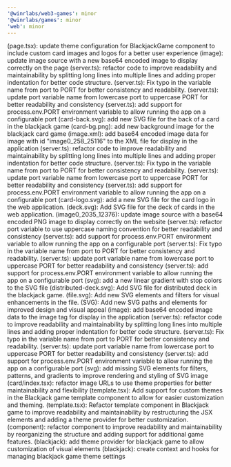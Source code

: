 ```yaml
---
'@winrlabs/web3-games': minor
'@winrlabs/games': minor
'web': minor
---
```


(page.tsx): update theme configuration for BlackjackGame component to include custom card images and logos for a better user experience
(image): update image source with a new base64 encoded image to display correctly on the page
(server.ts): refactor code to improve readability and maintainability by splitting long lines into multiple lines and adding proper indentation for better code structure.
(server.ts): Fix typo in the variable name from port to PORT for better consistency and readability.
(server.ts): update port variable name from lowercase port to uppercase PORT for better readability and consistency
(server.ts): add support for process.env.PORT environment variable to allow running the app on a configurable port
(card-back.svg): add new SVG file for the back of a card in the blackjack game
(card-bg.png): add new background image for the blackjack card game
(image.xml): add base64 encoded image data for image with id "image0_258_25116" to the XML file for display in the application
(server.ts): refactor code to improve readability and maintainability by splitting long lines into multiple lines and adding proper indentation for better code structure.
(server.ts): Fix typo in the variable name from port to PORT for better consistency and readability.
(server.ts): update port variable name from lowercase port to uppercase PORT for better readability and consistency
(server.ts): add support for process.env.PORT environment variable to allow running the app on a configurable port
(card-logo.svg): add a new SVG file for the card logo in the web application.
(deck.svg): Add SVG file for the deck of cards in the web application.
(image0_2035_12376): update image source with a base64 encoded PNG image to display correctly on the website
(server.ts): refactor port variable to use uppercase naming convention for better readability and consistency
(server.ts): add support for process.env.PORT environment variable to allow running the app on a configurable port
(server.ts): Fix typo in the variable name from port to PORT for better consistency and readability.
(server.ts): update port variable name from lowercase port to uppercase PORT for better readability and consistency
(server.ts): add support for process.env.PORT environment variable to allow running the app on a configurable port
(svg): add a new linear gradient with stop colors to the SVG file
(distributed-deck.svg): Add SVG file for distributed deck in the blackjack game.
(file.svg): Add new SVG elements and filters for visual enhancements in the file.
(SVG): Add new SVG paths and elements for improved design and visual appeal
(image): add base64 encoded image data to the image tag for display in the application
(server.ts): refactor code to improve readability and maintainability by splitting long lines into multiple lines and adding proper indentation for better code structure.
(server.ts): Fix typo in the variable name from port to PORT for better consistency and readability.
(server.ts): update port variable name from lowercase port to uppercase PORT for better readability and consistency
(server.ts): add support for process.env.PORT environment variable to allow running the app on a configurable port
(svg): add missing SVG elements for filters, patterns, and gradients to improve rendering and styling of SVG image
(card/index.tsx): refactor image URLs to use theme properties for better maintainability and flexibility
(template.tsx): Add support for custom themes in the Blackjack game template component to allow for easier customization and theming.
(template.tsx): Refactor template component in Blackjack game to improve readability and maintainability by restructuring the JSX elements and adding a theme provider for better customization.
(component): refactor component to improve readability and maintainability by reorganizing the structure and adding support for additional game features.
(blackjack): add theme provider for blackjack game to allow customization of visual elements
(blackjack): create context and hooks for managing blackjack game theme settings
